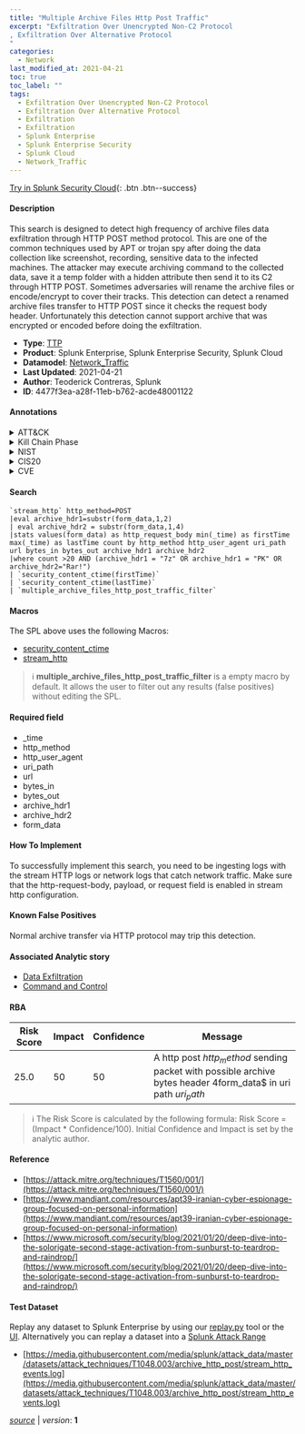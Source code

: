```yaml
---
title: "Multiple Archive Files Http Post Traffic"
excerpt: "Exfiltration Over Unencrypted Non-C2 Protocol
, Exfiltration Over Alternative Protocol
"
categories:
  - Network
last_modified_at: 2021-04-21
toc: true
toc_label: ""
tags:
  - Exfiltration Over Unencrypted Non-C2 Protocol
  - Exfiltration Over Alternative Protocol
  - Exfiltration
  - Exfiltration
  - Splunk Enterprise
  - Splunk Enterprise Security
  - Splunk Cloud
  - Network_Traffic
---
```




[Try in Splunk Security Cloud](https://www.splunk.com/en_us/products/cyber-security.html){: .btn .btn--success}

#### Description

This search is designed to detect high frequency of archive files data exfiltration through HTTP POST method protocol. This are one of the common techniques used by APT or trojan spy after doing the data collection like screenshot, recording, sensitive data to the infected machines. The attacker may execute archiving command to the collected data, save it a temp folder with a hidden attribute then send it to its C2 through HTTP POST. Sometimes adversaries will rename the archive files or encode/encrypt to cover their tracks. This detection can detect a renamed archive files transfer to HTTP POST since it checks the request body header. Unfortunately this detection cannot support archive that was encrypted or encoded before doing the exfiltration.

- **Type**: [TTP](https://github.com/splunk/security_content/wiki/Detection-Analytic-Types)
- **Product**: Splunk Enterprise, Splunk Enterprise Security, Splunk Cloud
- **Datamodel**: [Network_Traffic](https://docs.splunk.com/Documentation/CIM/latest/User/NetworkTraffic)
- **Last Updated**: 2021-04-21
- **Author**: Teoderick Contreras, Splunk
- **ID**: 4477f3ea-a28f-11eb-b762-acde48001122


#### Annotations

<details>
  <summary>ATT&CK</summary>

<div markdown="1">


| ID             | Technique        |  Tactic             |
| -------------- | ---------------- |-------------------- |
| [T1048.003](https://attack.mitre.org/techniques/T1048/003/) | Exfiltration Over Unencrypted Non-C2 Protocol | Exfiltration |

| [T1048](https://attack.mitre.org/techniques/T1048/) | Exfiltration Over Alternative Protocol | Exfiltration |

</div>
</details>


<details>
  <summary>Kill Chain Phase</summary>

<div markdown="1">

* Exploitation


</div>
</details>


<details>
  <summary>NIST</summary>

<div markdown="1">



</div>
</details>

<details>
  <summary>CIS20</summary>

<div markdown="1">



</div>
</details>

<details>
  <summary>CVE</summary>

<div markdown="1">


</div>
</details>

#### Search 

```
`stream_http` http_method=POST 
|eval archive_hdr1=substr(form_data,1,2) 
| eval archive_hdr2 = substr(form_data,1,4) 
|stats values(form_data) as http_request_body min(_time) as firstTime max(_time) as lastTime count by http_method http_user_agent uri_path url bytes_in bytes_out archive_hdr1 archive_hdr2 
|where count >20 AND (archive_hdr1 = "7z" OR archive_hdr1 = "PK" OR archive_hdr2="Rar!") 
| `security_content_ctime(firstTime)` 
| `security_content_ctime(lastTime)` 
| `multiple_archive_files_http_post_traffic_filter`
```

#### Macros
The SPL above uses the following Macros:
* [security_content_ctime](https://github.com/splunk/security_content/blob/develop/macros/security_content_ctime.yml)
* [stream_http](https://github.com/splunk/security_content/blob/develop/macros/stream_http.yml)

> :information_source:
> **multiple_archive_files_http_post_traffic_filter** is a empty macro by default. It allows the user to filter out any results (false positives) without editing the SPL.

#### Required field
* _time
* http_method
* http_user_agent
* uri_path
* url
* bytes_in
* bytes_out
* archive_hdr1
* archive_hdr2
* form_data


#### How To Implement
To successfully implement this search, you need to be ingesting logs with the stream HTTP logs or network logs that catch network traffic. Make sure that the http-request-body, payload, or request field is enabled in stream http configuration.

#### Known False Positives
Normal archive transfer via HTTP protocol may trip this detection.

#### Associated Analytic story
* [Data Exfiltration](/stories/data_exfiltration)
* [Command and Control](/stories/command_and_control)




#### RBA

| Risk Score  | Impact      | Confidence   | Message      |
| ----------- | ----------- |--------------|--------------|
| 25.0 | 50 | 50 | A http post $http_method$ sending packet with possible archive bytes header 4form_data$ in uri path $uri_path$ |


> :information_source:
> The Risk Score is calculated by the following formula: Risk Score = (Impact * Confidence/100). Initial Confidence and Impact is set by the analytic author. 

#### Reference

* [https://attack.mitre.org/techniques/T1560/001/](https://attack.mitre.org/techniques/T1560/001/)
* [https://www.mandiant.com/resources/apt39-iranian-cyber-espionage-group-focused-on-personal-information](https://www.mandiant.com/resources/apt39-iranian-cyber-espionage-group-focused-on-personal-information)
* [https://www.microsoft.com/security/blog/2021/01/20/deep-dive-into-the-solorigate-second-stage-activation-from-sunburst-to-teardrop-and-raindrop/](https://www.microsoft.com/security/blog/2021/01/20/deep-dive-into-the-solorigate-second-stage-activation-from-sunburst-to-teardrop-and-raindrop/)



#### Test Dataset
Replay any dataset to Splunk Enterprise by using our [replay.py](https://github.com/splunk/attack_data#using-replaypy) tool or the [UI](https://github.com/splunk/attack_data#using-ui).
Alternatively you can replay a dataset into a [Splunk Attack Range](https://github.com/splunk/attack_range#replay-dumps-into-attack-range-splunk-server)


* [https://media.githubusercontent.com/media/splunk/attack_data/master/datasets/attack_techniques/T1048.003/archive_http_post/stream_http_events.log](https://media.githubusercontent.com/media/splunk/attack_data/master/datasets/attack_techniques/T1048.003/archive_http_post/stream_http_events.log)



[*source*](https://github.com/splunk/security_content/tree/develop/detections/network/multiple_archive_files_http_post_traffic.yml) \| *version*: **1**